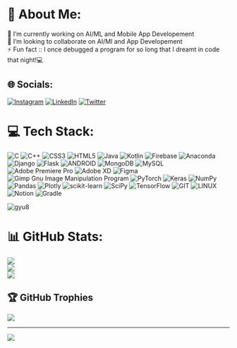 # 💫 About Me:
🔭 I’m currently working on  AI/ML and Mobile App Developement<br>👯 I’m looking to collaborate on AI/Ml and App Developement<br>⚡ Fun fact :: I once debugged a program for so long that I dreamt in code that night!💻 


## 🌐 Socials:
[![Instagram](https://img.shields.io/badge/Instagram-%23E4405F.svg?logo=Instagram&logoColor=white)](https://instagram.com/pranshusingh_5813_) [![LinkedIn](https://img.shields.io/badge/LinkedIn-%230077B5.svg?logo=linkedin&logoColor=white)](https://linkedin.com/in/pranshu-singh-bbba5424a) [![Twitter](https://img.shields.io/badge/Twitter-%231DA1F2.svg?logo=Twitter&logoColor=white)](https://twitter.com/Pranshu_Singh_) 

# 💻 Tech Stack:
![C](https://img.shields.io/badge/c-%2300599C.svg?style=flat&logo=c&logoColor=white) ![C++](https://img.shields.io/badge/c++-%2300599C.svg?style=flat&logo=c%2B%2B&logoColor=white) ![CSS3](https://img.shields.io/badge/css3-%231572B6.svg?style=flat&logo=css3&logoColor=white)  ![HTML5](https://img.shields.io/badge/html5-%23E34F26.svg?style=flat&logo=html5&logoColor=white) ![Java](https://img.shields.io/badge/java-%23ED8B00.svg?style=flat&logo=java&logoColor=white) ![Kotlin](https://img.shields.io/badge/kotlin-%230095D5.svg?style=flat&logo=kotlin&logoColor=white)  ![Firebase](https://img.shields.io/badge/firebase-%23039BE5.svg?style=flat&logo=firebase)  ![Anaconda](https://img.shields.io/badge/Anaconda-%2344A833.svg?style=flat&logo=anaconda&logoColor=white) ![Django](https://img.shields.io/badge/django-%23092E20.svg?style=flat&logo=django&logoColor=white) ![Flask](https://img.shields.io/badge/flask-%23000.svg?style=flat&logo=flask&logoColor=white) ![ANDROID](https://img.shields.io/badge/android-%2320232a.svg?style=flat&logo=android&logoColor=%a4c639) ![MongoDB](https://img.shields.io/badge/MongoDB-%234ea94b.svg?style=flat&logo=mongodb&logoColor=white) ![MySQL](https://img.shields.io/badge/mysql-%2300f.svg?style=flat&logo=mysql&logoColor=white) ![Adobe Premiere Pro](https://img.shields.io/badge/Adobe%20Premiere%20Pro-9999FF.svg?style=flat&logo=Adobe%20Premiere%20Pro&logoColor=white) ![Adobe XD](https://img.shields.io/badge/Adobe%20XD-470137?style=flat&logo=Adobe%20XD&logoColor=#FF61F6) 	![Figma](https://img.shields.io/badge/figma-%23F24E1E.svg?style=flat&logo=figma&logoColor=white) ![Gimp Gnu Image Manipulation Program](https://img.shields.io/badge/Gimp-657D8B?style=flat&logo=gimp&logoColor=FFFFFF) ![PyTorch](https://img.shields.io/badge/PyTorch-%23EE4C2C.svg?style=flat&logo=PyTorch&logoColor=white) ![Keras](https://img.shields.io/badge/Keras-%23D00000.svg?style=flat&logo=Keras&logoColor=white) ![NumPy](https://img.shields.io/badge/numpy-%23013243.svg?style=flat&logo=numpy&logoColor=white) ![Pandas](https://img.shields.io/badge/pandas-%23150458.svg?style=flat&logo=pandas&logoColor=white) ![Plotly](https://img.shields.io/badge/Plotly-%233F4F75.svg?style=flat&logo=plotly&logoColor=white) ![scikit-learn](https://img.shields.io/badge/scikit--learn-%23F7931E.svg?style=flat&logo=scikit-learn&logoColor=white) ![SciPy](https://img.shields.io/badge/SciPy-%230C55A5.svg?style=flat&logo=scipy&logoColor=%white) ![TensorFlow](https://img.shields.io/badge/TensorFlow-%23FF6F00.svg?style=flat&logo=TensorFlow&logoColor=white) ![GIT](https://img.shields.io/badge/Git-fc6d26?style=flat&logo=git&logoColor=white) ![LINUX](https://img.shields.io/badge/Linux-FCC624?style=flat&logo=linux&logoColor=black) ![Notion](https://img.shields.io/badge/Notion-%23000000.svg?style=flat&logo=notion&logoColor=white)  ![Gradle](https://img.shields.io/badge/Gradle-02303A.svg?style=flat&logo=Gradle&logoColor=white) 

![gyu8](https://github.com/pranshu-5123/pranshu-5123/assets/112655759/da1a1418-b891-4c99-bfe5-b868028a6877)

# 📊 GitHub Stats:
![](https://github-readme-stats.vercel.app/api?username=pranshu-5123&theme=dark&hide_border=false&include_all_commits=true&count_private=false)<br/>
![](https://github-readme-streak-stats.herokuapp.com/?user=pranshu-5123&theme=dark&hide_border=false)<br/>
![](https://github-readme-stats.vercel.app/api/top-langs/?username=pranshu-5123&theme=dark&hide_border=false&include_all_commits=true&count_private=false&layout=compact)

## 🏆 GitHub Trophies
![](https://github-profile-trophy.vercel.app/?username=pranshu-5123&theme=radical&no-frame=false&no-bg=false&margin-w=4)

---
[![](https://visitcount.itsvg.in/api?id=pranshu-5123&icon=0&color=0)](https://visitcount.itsvg.in)


